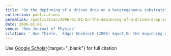 ```yaml
---
title: "On the depinning of a driven drop on a heterogeneous substrate"
collection: publications
permalink: /publication/2006-01-01-On-the-depinning-of-a-driven-drop-on-a-heterogeneous-substrate
date: 2006-01-01
venue: 'New Journal of Physics'
citation: ' Uwe Thiele,  Edgar Knobloch (2006) &quot;On the depinning of a driven drop on a heterogeneous substrate.&quot; <i>New Journal of Physics</i>. 8, 313.'
---
```

Use [Google Scholar](https://scholar.google.com/scholar?q=On+the+depinning+of+a+driven+drop+on+a+heterogeneous+substrate){:target="_blank"} for full citation
